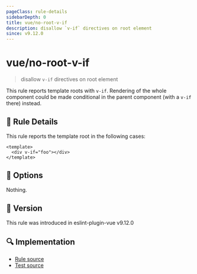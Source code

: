 ```yaml
---
pageClass: rule-details
sidebarDepth: 0
title: vue/no-root-v-if
description: disallow `v-if` directives on root element
since: v9.12.0
---
```

# vue/no-root-v-if

> disallow `v-if` directives on root element

This rule reports template roots with `v-if`. Rendering of the whole component could be made conditional in the parent component (with a `v-if` there) instead.

## :book: Rule Details

This rule reports the template root in the following cases:

<eslint-code-block :rules="{'vue/no-root-v-if': ['error']}">

```vue
<template>
  <div v-if="foo"></div>
</template>
```

</eslint-code-block>

## :wrench: Options

Nothing.

## :rocket: Version

This rule was introduced in eslint-plugin-vue v9.12.0

## :mag: Implementation

- [Rule source](https://github.com/vuejs/eslint-plugin-vue/blob/master/lib/rules/no-root-v-if.js)
- [Test source](https://github.com/vuejs/eslint-plugin-vue/blob/master/tests/lib/rules/no-root-v-if.js)
